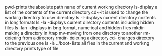 pwd-prints the absolute path name of current working directory
ls-display a list of the contents of the current directory
cd~-it is used to change the working directory to user directory
ls -l-displays current directory contents in long formats
ls -la -displays current directory contents including hidden files
ls -lan -displays in long format, numerical and hidden files
mkdir- making a directory in /tmp
mv-moving from one directory to another
rm- deleting from a directory
rmdir- deleting a directory
cd- changes directory to the previous one
ls -la ../boot- lists all files in the current and working directory
prints type of file
